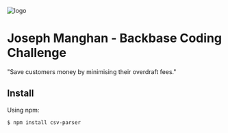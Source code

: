 [logo]: 	https://svgshare.com/i/Y_7.svg

![logo][logo]
# Joseph Manghan - Backbase Coding Challenge
"Save customers money by minimising their overdraft fees."




## Install

Using npm:

```console
$ npm install csv-parser
```
